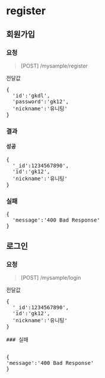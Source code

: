 # register

## 회원가입

### 요청
> [POST] /mysample/register

전달값

<pre>
{
  'id':'gkdl',
  'password':'gk12',
  'nickname':'유니팅'
}
</pre>

### 결과

#### 성공

<pre>
{
  '_id':1234567890',
  'id':'gk12',
  'nickname':'유니팅'
}
</pre>

### 실패

<pre>
{
  'message':'400 Bad Response'
}
</pre>

## 로그인

### 요청
> [POST] /mysample/login

전달값

<pre>
{
  '_id':1234567890',
  'id':'gk12',
  'nickname':'유니팅'
}

### 실패

<pre>
{
'message':'400 Bad Response'
}
</pre>
